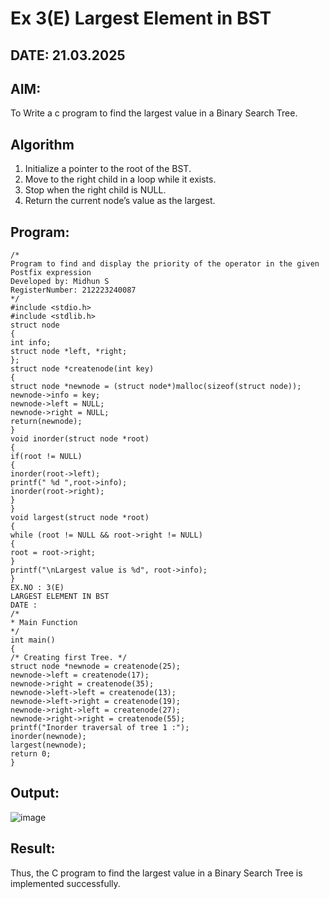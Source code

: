 # Ex 3(E) Largest Element in BST
## DATE: 21.03.2025
## AIM:
To Write a c program to find the largest value in a Binary Search Tree.

## Algorithm
1. Initialize a pointer to the root of the BST.
2. Move to the right child in a loop while it exists.
3. Stop when the right child is NULL.
4. Return the current node’s value as the largest.
## Program:
```
/*
Program to find and display the priority of the operator in the given Postfix expression
Developed by: Midhun S
RegisterNumber: 212223240087
*/
#include <stdio.h>
#include <stdlib.h>
struct node
{
int info;
struct node *left, *right;
};
struct node *createnode(int key)
{
struct node *newnode = (struct node*)malloc(sizeof(struct node));
newnode->info = key;
newnode->left = NULL;
newnode->right = NULL;
return(newnode);
}
void inorder(struct node *root)
{
if(root != NULL)
{
inorder(root->left);
printf(" %d ",root->info);
inorder(root->right);
}
}
void largest(struct node *root)
{
while (root != NULL && root->right != NULL)
{
root = root->right;
}
printf("\nLargest value is %d", root->info);
}
EX.NO : 3(E)
LARGEST ELEMENT IN BST
DATE :
/*
* Main Function
*/
int main()
{
/* Creating first Tree. */
struct node *newnode = createnode(25);
newnode->left = createnode(17);
newnode->right = createnode(35);
newnode->left->left = createnode(13);
newnode->left->right = createnode(19);
newnode->right->left = createnode(27);
newnode->right->right = createnode(55);
printf("Inorder traversal of tree 1 :");
inorder(newnode);
largest(newnode);
return 0;
}
```

## Output:
![image](https://github.com/user-attachments/assets/9dc4fe14-8545-431e-82a2-1e990bc86985)



## Result:
Thus, the C program to find the largest value in a Binary Search Tree is implemented successfully.
